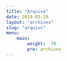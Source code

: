 ```yaml
---
title: "Arquivo"
date: 2019-05-28
layout: "archives"
slug: "arquivo"
menu:
    main:
        weight: -70
        pre: archives
---
```

